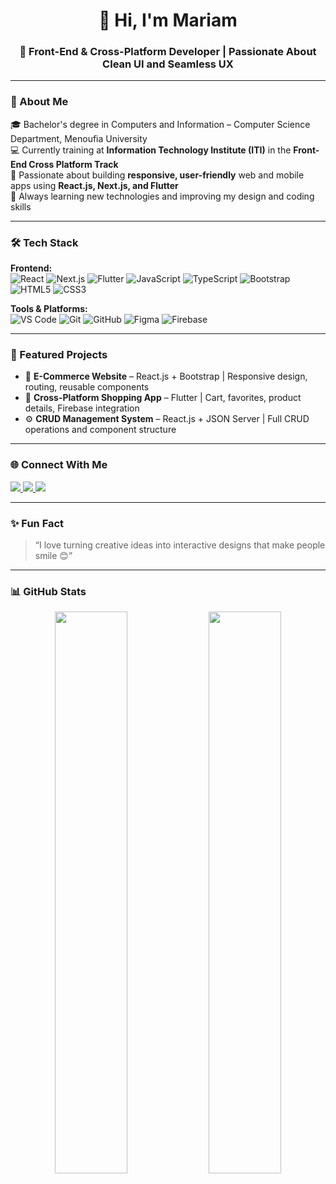 <h1 align="center">👋 Hi, I'm Mariam</h1>
<h3 align="center">🌸 Front-End & Cross-Platform Developer | Passionate About Clean UI and Seamless UX</h3>

---

### 🧠 About Me  
🎓 Bachelor's degree in Computers and Information – Computer Science Department, Menoufia University  
💻 Currently training at **Information Technology Institute (ITI)** in the **Front-End Cross Platform Track**  
🚀 Passionate about building **responsive, user-friendly** web and mobile apps using **React.js, Next.js, and Flutter**  
🌱 Always learning new technologies and improving my design and coding skills  

---

### 🛠️ Tech Stack  

**Frontend:**  
![React](https://img.shields.io/badge/-React-61DAFB?style=flat&logo=react&logoColor=black)
![Next.js](https://img.shields.io/badge/-Next.js-000000?style=flat&logo=next.js)
![Flutter](https://img.shields.io/badge/-Flutter-02569B?style=flat&logo=flutter)
![JavaScript](https://img.shields.io/badge/-JavaScript-F7DF1E?style=flat&logo=javascript&logoColor=black)
![TypeScript](https://img.shields.io/badge/-TypeScript-3178C6?style=flat&logo=typescript&logoColor=white)
![Bootstrap](https://img.shields.io/badge/-Bootstrap-7952B3?style=flat&logo=bootstrap&logoColor=white)
![HTML5](https://img.shields.io/badge/-HTML5-E34F26?style=flat&logo=html5&logoColor=white)
![CSS3](https://img.shields.io/badge/-CSS3-1572B6?style=flat&logo=css3&logoColor=white)

**Tools & Platforms:**  
![VS Code](https://img.shields.io/badge/-VS%20Code-0078D4?style=flat&logo=visual-studio-code&logoColor=white)
![Git](https://img.shields.io/badge/-Git-F05032?style=flat&logo=git&logoColor=white)
![GitHub](https://img.shields.io/badge/-GitHub-181717?style=flat&logo=github)
![Figma](https://img.shields.io/badge/-Figma-F24E1E?style=flat&logo=figma&logoColor=white)
![Firebase](https://img.shields.io/badge/-Firebase-FFCA28?style=flat&logo=firebase&logoColor=black)

---

### 💼 Featured Projects  
- 🌿 **E-Commerce Website** – React.js + Bootstrap | Responsive design, routing, reusable components  
- 📱 **Cross-Platform Shopping App** – Flutter | Cart, favorites, product details, Firebase integration  
- ⚙️ **CRUD Management System** – React.js + JSON Server | Full CRUD operations and component structure  

---

### 🌐 Connect With Me  
<p align="left">
  <a href="https://www.linkedin.com/in/your-linkedin-username/" target="_blank">
    <img src="https://img.shields.io/badge/LinkedIn-0A66C2?style=flat&logo=linkedin&logoColor=white"/>
  </a>
  <a href="mailto:your.email@example.com">
    <img src="https://img.shields.io/badge/Email-D14836?style=flat&logo=gmail&logoColor=white"/>
  </a>
  <a href="https://github.com/your-github-username" target="_blank">
    <img src="https://img.shields.io/badge/GitHub-181717?style=flat&logo=github&logoColor=white"/>
  </a>
</p>

---

### ✨ Fun Fact  
> “I love turning creative ideas into interactive designs that make people smile 😊”

---

### 📊 GitHub Stats  
<p align="center">
  <img width="48%" src="https://github-readme-stats.vercel.app/api?username=your-github-username&show_icons=true&theme=radical" />
  <img width="48%" src="https://github-readme-streak-stats.herokuapp.com/?user=your-github-username&theme=radical" />
</p>
